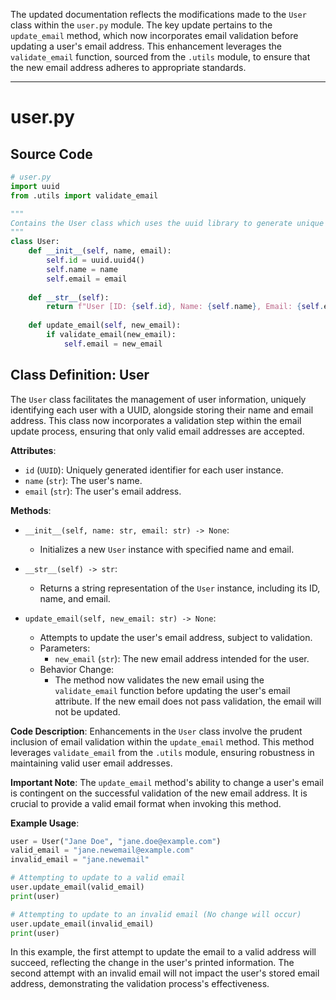 The updated documentation reflects the modifications made to the `User` class within the `user.py` module. The key update pertains to the `update_email` method, which now incorporates email validation before updating a user's email address. This enhancement leverages the `validate_email` function, sourced from the `.utils` module, to ensure that the new email address adheres to appropriate standards.

---

# user.py

## Source Code

```python
# user.py
import uuid
from .utils import validate_email

"""
Contains the User class which uses the uuid library to generate unique user IDs.
"""
class User:
    def __init__(self, name, email):
        self.id = uuid.uuid4()
        self.name = name
        self.email = email
    
    def __str__(self):
        return f"User [ID: {self.id}, Name: {self.name}, Email: {self.email}]"
    
    def update_email(self, new_email):
        if validate_email(new_email):
            self.email = new_email
```

## Class Definition: User

The `User` class facilitates the management of user information, uniquely identifying each user with a UUID, alongside storing their name and email address. This class now incorporates a validation step within the email update process, ensuring that only valid email addresses are accepted.

**Attributes**:

- `id` (`UUID`): Uniquely generated identifier for each user instance.
- `name` (`str`): The user's name.
- `email` (`str`): The user's email address.

**Methods**:

- `__init__(self, name: str, email: str) -> None`:
    - Initializes a new `User` instance with specified name and email.
    
- `__str__(self) -> str`:
    - Returns a string representation of the `User` instance, including its ID, name, and email.

- `update_email(self, new_email: str) -> None`:
    - Attempts to update the user's email address, subject to validation.
    - Parameters:
        - `new_email` (`str`): The new email address intended for the user.
    - Behavior Change:
        - The method now validates the new email using the `validate_email` function before updating the user's email attribute. If the new email does not pass validation, the email will not be updated.

**Code Description**: Enhancements in the `User` class involve the prudent inclusion of email validation within the `update_email` method. This method leverages `validate_email` from the `.utils` module, ensuring robustness in maintaining valid user email addresses.

**Important Note**: The `update_email` method's ability to change a user's email is contingent on the successful validation of the new email address. It is crucial to provide a valid email format when invoking this method.

**Example Usage**:

```python
user = User("Jane Doe", "jane.doe@example.com")
valid_email = "jane.newemail@example.com"
invalid_email = "jane.newemail"

# Attempting to update to a valid email
user.update_email(valid_email)
print(user)

# Attempting to update to an invalid email (No change will occur)
user.update_email(invalid_email)
print(user)
```

In this example, the first attempt to update the email to a valid address will succeed, reflecting the change in the user's printed information. The second attempt with an invalid email will not impact the user's stored email address, demonstrating the validation process's effectiveness.